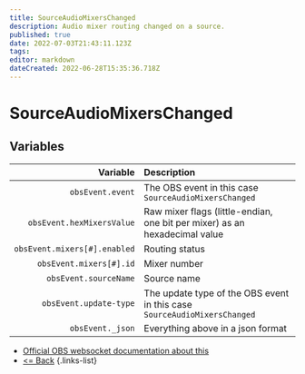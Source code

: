 ```yaml
---
title: SourceAudioMixersChanged
description: Audio mixer routing changed on a source.
published: true
date: 2022-07-03T21:43:11.123Z
tags: 
editor: markdown
dateCreated: 2022-06-28T15:35:36.718Z
---
```


# SourceAudioMixersChanged

## Variables

| Variable | Description |
|---------:|:------------|
| `obsEvent.event` | The OBS event in this case `SourceAudioMixersChanged`
| `obsEvent.hexMixersValue` | Raw mixer flags (little-endian, one bit per mixer) as an hexadecimal value
| `obsEvent.mixers[#].enabled` | Routing status
| `obsEvent.mixers[#].id`	| Mixer number
| `obsEvent.sourceName` | Source name
| `obsEvent.update-type` | The update type of the OBS event in this case `SourceAudioMixersChanged`
| `obsEvent._json` | Everything above in a json format

* [Official OBS websocket documentation about this](https://github.com/obsproject/obs-websocket/blob/4.x-current/docs/generated/protocol.md#sourceaudiomixerschanged)
* [<= Back](/en/Broadcasters/OBS/)
{.links-list}